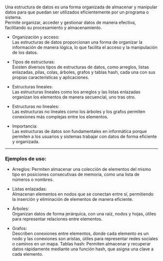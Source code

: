 
Una estructura de datos es una forma organizada de almacenar y manipular datos para que puedan ser utilizados eficientemente por un programa o sistema.  
Permite organizar, acceder y gestionar datos de manera efectiva, facilitando su procesamiento y almacenamiento.  

- Organización y acceso:  
Las estructuras de datos proporcionan una forma de organizar la información de manera lógica, lo que facilita el acceso y la manipulación de los datos. 

- Tipos de estructuras:  
Existen diversos tipos de estructuras de datos, como arreglos, listas enlazadas, pilas, colas, árboles, grafos y tablas hash, cada una con sus propias características y aplicaciones. 

- Estructuras lineales:  
Las estructuras lineales como los arreglos y las listas enlazadas organizan los elementos de manera secuencial, uno tras otro. 

- Estructuras no lineales:  
Las estructuras no lineales como los árboles y los grafos permiten conexiones más complejas entre los elementos. 

- Importancia:  
Las estructuras de datos son fundamentales en informática porque permiten a los usuarios y sistemas trabajar con datos de forma eficiente y organizada. 


---  


### Ejemplos de uso:

- Arreglos: 
Permiten almacenar una colección de elementos del mismo tipo en posiciones consecutivas de memoria, como una lista de números o nombres. 

- Listas enlazadas:  
Almacenan elementos en nodos que se conectan entre sí, permitiendo la inserción y eliminación de elementos de manera eficiente. 

- Árboles:  
Organizan datos de forma jerárquica, con una raíz, nodos y hojas, útiles para representar relaciones entre elementos. 

- Grafos:  
Describen conexiones entre elementos, donde cada elemento es un nodo y las conexiones son aristas, útiles para representar redes sociales o caminos en un mapa. 
Tablas hash:
Permiten almacenar y recuperar datos rápidamente mediante una función hash, que asigna una clave a cada elemento. 
